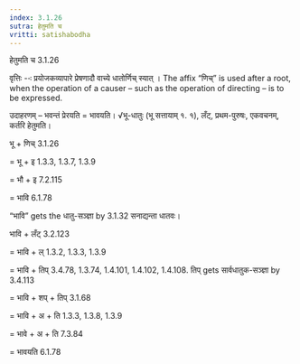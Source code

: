```yaml
---
index: 3.1.26
sutra: हेतुमति च
vritti: satishabodha
---
```



 हेतुमति च 3.1.26 


वृत्तिः --ः प्रयोजकव्‍यापारे प्रेषणादौ वाच्‍ये धातोर्णिच् स्‍यात् । The affix “णिच्” is used after a root, when the operation of a causer – such as the operation of directing – is to be expressed. 


उदाहरणम् – भवन्तं प्रेरयति = भावयति। √भू-धातुः (भू सत्तायाम् १. १), लँट्, प्रथम-पुरुषः, एकवचनम्, कर्तरि हेतुमति। 


भू + णिच् 3.1.26 

= भू + इ 1.3.3, 1.3.7, 1.3.9 

= भौ + इ 7.2.115 

= भावि 6.1.78 

“भावि” gets the धातु-सञ्ज्ञा by 3.1.32 सनाद्यन्ता धातवः। 


भावि + लँट् 3.2.123 

= भावि + ल् 1.3.2, 1.3.3, 1.3.9 

= भावि + तिप् 3.4.78, 1.3.74, 1.4.101, 1.4.102, 1.4.108. तिप् gets सार्वधातुक-सञ्ज्ञा by 3.4.113 

= भावि + शप् + तिप् 3.1.68 

= भावि + अ + ति 1.3.3, 1.3.8, 1.3.9 

= भावे + अ + ति 7.3.84 

= भावयति 6.1.78 

